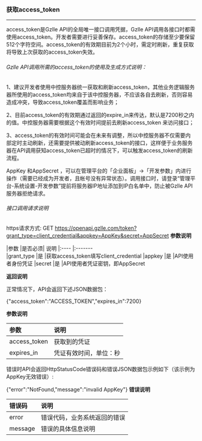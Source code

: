### 获取access_token
***
access_token是Gzlle API的全局唯一接口调用凭据，Gzlle API调用各接口时都需使用access_token。开发者需要进行妥善保存。access_token的存储至少要保留512个字符空间。access_token的有效期目前为2个小时，需定时刷新，重复获取将导致上次获取的access_token失效。

###### Gzlle API调用所需的access_token的使用及生成方式说明：

1、建议开发者使用中控服务器统一获取和刷新access_token，其他业务逻辑服务器所使用的access_token均来自于该中控服务器，不应该各自去刷新，否则容易造成冲突，导致access_token覆盖而影响业务；

2、目前access_token的有效期通过返回的expire_in来传达，默认是7200秒之内的值。中控服务器需要根据这个有效时间提前去刷新access_token 来访问接口；

3、access_token的有效时间可能会在未来有调整，所以中控服务器不仅需要内部定时主动刷新，还需要提供被动刷新access_token的接口，这样便于业务服务器在API调用获知access_token已超时的情况下，可以触发access_token的刷新流程。

AppKey 和AppSecret ，可以在管理平台的「企业面板」->「开发参数」内进行操作（需要已经成为开发者，且帐号没有异常状态）。调用接口时，请登录“管理平台-系统设置-开发参数”提前将服务器IP地址添加到IP白名单中，防止被Gzlle API服务器拒绝请求。

###### 接口调用请求说明

https请求方式: GET
https://openapi.gzlle.com/token?grant_type=client_credential&appkey=AppKey&secret=AppSecret
**参数说明**

|参数    |是否必须|    说明
|:----    |:-------    
|grant_type	|是	|获取access_token填写client_credential
|appkey	|是	|API使用者身份凭证
|secret	|是	|API使用者凭证密钥，即AppSecret

**返回说明**

正常情况下，API会返回下述JSON数据包：

{"access_token":"ACCESS_TOKEN","expires_in":7200}

**参数说明**

|参数	        |说明
|:----        |:----
|access_token	|获取到的凭证
|expires_in	|凭证有效时间，单位：秒

错误时API会返回HttpStatusCode错误码和错误JSON数据包示例如下（该示例为AppKey无效错误）:

{"error":"NotFound,"message":"invalid AppKey"}
**错误说明**


|错误码	    |说明
|:----       |:----
|error	     |错误代码，业务系统返回的错误
|message     |错误的具体信息说明

